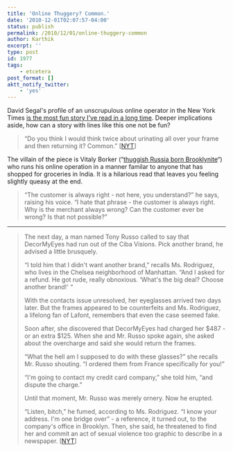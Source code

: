 ```yaml
---
title: 'Online Thuggery? Common.'
date: '2010-12-01T02:07:57-04:00'
status: publish
permalink: /2010/12/01/online-thuggery-common
author: Karthik
excerpt: ''
type: post
id: 1977
tags:
    - etcetera
post_format: []
aktt_notify_twitter:
    - 'yes'
---
```

David Segal's profile of an unscrupulous online operator in the New York Times [is the most fun story I've read in a long time](http://www.nytimes.com/2010/11/28/business/28borker.html?pagewanted=all). Deeper implications aside, how can a story with lines like this one not be fun?

> “Do you think I would think twice about urinating all over your frame and then returning it? Common.” \[[NYT](http://www.nytimes.com/2010/11/28/business/28borker.html?pagewanted=all)\]

The villain of the piece is Vitaly Borker (“[thuggish Russia born Brooklynite](http://blogs.villagevoice.com/runninscared/2010/11/vitaly_borker_t.php)“) who runs his online operation in a manner familar to anyone that has shopped for groceries in India. It is a hilarious read that leaves you feeling slightly queasy at the end.

> “The customer is always right  -  not here, you understand?” he says, raising his voice. “I hate that phrase  -  the customer is always right. Why is the merchant always wrong? Can the customer ever be wrong? Is that not possible?”

- - - - - -

> The next day, a man named Tony Russo called to say that DecorMyEyes had run out of the Ciba Visions. Pick another brand, he advised a little brusquely.
> 
> “I told him that I didn't want another brand,” recalls Ms. Rodriguez, who lives in the Chelsea neighborhood of Manhattan. “And I asked for a refund. He got rude, really obnoxious. ‘What's the big deal? Choose another brand!' “
> 
> With the contacts issue unresolved, her eyeglasses arrived two days later. But the frames appeared to be counterfeits and Ms. Rodriguez, a lifelong fan of Lafont, remembers that even the case seemed fake.
> 
> Soon after, she discovered that DecorMyEyes had charged her $487  -  or an extra $125. When she and Mr. Russo spoke again, she asked about the overcharge and said she would return the frames.
> 
> “What the hell am I supposed to do with these glasses?” she recalls Mr. Russo shouting. “I ordered them from France specifically for you!”
> 
> “I'm going to contact my credit card company,” she told him, “and dispute the charge.”
> 
> Until that moment, Mr. Russo was merely ornery. Now he erupted.
> 
> “Listen, bitch,” he fumed, according to Ms. Rodriguez. “I know your address. I'm one bridge over”  -  a reference, it turned out, to the company's office in Brooklyn. Then, she said, he threatened to find her and commit an act of sexual violence too graphic to describe in a newspaper. \[[NYT](http://www.nytimes.com/2010/11/28/business/28borker.html?_r=1&pagewanted=print)\]